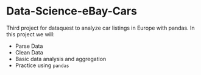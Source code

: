 # Data-Science-eBay-Cars
Third project for dataquest to analyze car listings in Europe with pandas. In this project we will:
- Parse Data
- Clean Data
- Basic data analysis and aggregation
- Practice using `pandas`
